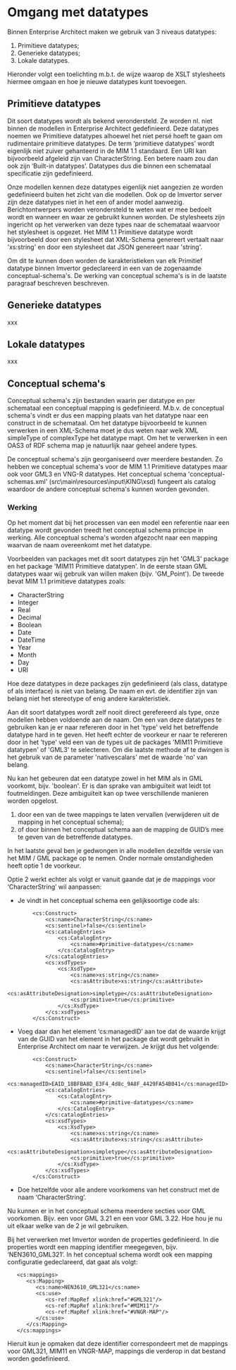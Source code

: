 # Omgang met datatypes
Binnen Enterprise Architect maken we gebruik van 3 niveaus datatypes:
1. Primitieve datatypes;
2. Generieke datatypes;
3. Lokale datatypes.

Hieronder volgt een toelichting m.b.t. de wijze waarop de XSLT stylesheets hiermee omgaan en hoe je nieuwe datatypes kunt toevoegen.

## Primitieve datatypes
Dit soort datatypes wordt als bekend verondersteld. Ze worden nl. niet binnen de modellen in Enterprise Architect gedefinieerd. Deze datatypes noemen we Primitieve datatypes alhoewel het niet persé hoeft te gaan om rudimentaire primitieve datatypes. De term ‘primitieve datatypes’ wordt eigenlijk niet zuiver gehanteerd in de MIM 1.1 standaard. Een URI kan bijvoorbeeld afgeleid zijn van CharacterString. Een betere naam zou dan ook zijn ‘Built-in datatypes’. Datatypes dus die binnen een schemataal specificatie zijn gedefinieerd.

Onze modellen kennen deze datatypes eigenlijk niet aangezien ze worden gedefinieerd buiten het zicht van die modellen. Ook op de Imvertor server zijn deze datatypes niet in het een of ander model aanwezig. Berichtontwerpers worden verondersteld te weten wat er mee bedoelt wordt en wanneer en waar ze gebruikt kunnen worden. De stylesheets zijn ingericht op het verwerken van deze types naar de schemataal waarvoor het stylesheet is opgezet. Het MIM 1.1 Primitieve datatype wordt bijvoorbeeld door een stylesheet dat XML-Schema genereert vertaalt naar 'xs:string' en door een stylesheet dat JSON genereert naar 'string'.

Om dit te kunnen doen worden de karakteristieken van elk Primitief datatype binnen Imvertor gedeclareerd in een van de zogenaamde conceptual-schema's. De werking van conceptual schema's is in de laatste paragraaf beschreven beschreven. 

## Generieke datatypes
xxx

## Lokale datatypes
xxx

## Conceptual schema's
Conceptual schema's zijn bestanden waarin per datatype en per schemataal een conceptual mapping is gedefinieerd. M.b.v. de conceptual schema's vindt er dus een mapping plaats van het datatype naar een construct in de schemataal. Om het datatype bijvoorbeeld te kunnen verwerken in een XML-Schema moet je dus weten naar welk XML simpleType of complexType het datatype mapt. Om het te verwerken in een OAS3 of RDF schema map je natuurlijk naar geheel andere types.

De conceptual schema's zijn georganiseerd over meerdere bestanden. Zo hebben we conceptual schema's voor de MIM 1.1 Primitieve datatypes maar ook voor GML3 en VNG-R datatypes. Het conceptual schema 'conceptual-schemas.xml' (src\main\resources\input\KING\xsd) fungeert als catalog waardoor de andere conceptual schema's kunnen worden gevonden.

### Werking
Op het moment dat bij het processen van een model een referentie naar een datatype wordt gevonden treedt het conceptual schema principe in werking. Alle conceptual schema's worden afgezocht naar een mapping waarvan de naam overeenkomt met het datatype. 

Voorbeelden van packages met dit soort datatypes zijn het 'GML3' package en het package 'MIM11 Primitieve datatypen'. In de eerste staan GML datatypes waar wij gebruik van willen maken (bijv. 'GM_Point'). De tweede bevat MIM 1.1 primitieve datatypes zoals:
* CharacterString
* Integer
* Real
* Decimal
* Boolean
* Date
* DateTime
* Year
* Month
* Day
* URI

Hoe deze datatypes in deze packages zijn gedefinieerd (als class, datatype of als interface) is niet van belang. De naam en evt. de identifier zijn van belang niet het stereotype of enig andere karakteristiek.

Aan dit soort datatypes wordt zelf nooit direct gerefereerd als type, onze modellen hebben voldoende aan de naam. Om een van deze datatypes te gebruiken kan je er naar refereren door in het 'type' veld het betreffende datatype hard in te geven. Het heeft echter de voorkeur er naar te refereren door in het 'type' veld een van de types uit de packages 'MIM11 Primitieve datatypen' of 'GML3' te selecteren. Om die laatste methode af te dwingen is het gebruik van de parameter 'nativescalars' met de waarde 'no' van belang.

Nu kan het gebeuren dat een datatype zowel in het MIM als in GML voorkomt, bijv. 'boolean'. Er is dan sprake van ambiguïteit wat leidt tot foutmeldingen. Deze ambiguïteit kan op twee verschillende manieren worden opgelost. 
1. door een van de twee mappings te laten vervallen (verwijderen uit de mapping in het conceptual schema);
2. of door binnen het conceptual schema aan de mapping de GUID’s mee te geven van de betreffende datatypes.

In het laatste geval ben je gedwongen in alle modellen dezelfde versie van het MIM / GML package op te nemen. Onder normale omstandigheden heeft optie 1 de voorkeur.

Optie 2 werkt echter als volgt er vanuit gaande dat je de mappings voor ‘CharacterString’ wil aanpassen:
* Je vindt in het conceptual schema een gelijksoortige code als:

```
        <cs:Construct>
            <cs:name>CharacterString</cs:name>
            <cs:sentinel>false</cs:sentinel>
            <cs:catalogEntries>
                <cs:CatalogEntry>
                    <cs:name>#primitive-datatypes</cs:name>
                </cs:CatalogEntry>
            </cs:catalogEntries>
            <cs:xsdTypes>
                <cs:XsdType>
                    <cs:name>xs:string</cs:name>
                    <cs:asAttribute>xs:string</cs:asAttribute>
                    <cs:asAttributeDesignation>simpletype</cs:asAttributeDesignation>
                    <cs:primitive>true</cs:primitive>
                </cs:XsdType>
            </cs:xsdTypes>
        </cs:Construct>
```
* Voeg daar dan het element ‘cs:managedID’ aan toe dat de waarde krijgt van de GUID van het element in het package dat wordt gebruikt in Enterprise Architect om naar te verwijzen. Je krijgt dus het volgende:

```
        <cs:Construct>
            <cs:name>CharacterString</cs:name>
            <cs:sentinel>false</cs:sentinel>
            <cs:managedID>EAID_18BFBA8D_E3F4_4d8c_9A8F_4429FA54B041</cs:managedID>
            <cs:catalogEntries>
                <cs:CatalogEntry>
                    <cs:name>#primitive-datatypes</cs:name>
                </cs:CatalogEntry>
            </cs:catalogEntries>
            <cs:xsdTypes>
                <cs:XsdType>
                    <cs:name>xs:string</cs:name>
                    <cs:asAttribute>xs:string</cs:asAttribute>
                    <cs:asAttributeDesignation>simpletype</cs:asAttributeDesignation>
                    <cs:primitive>true</cs:primitive>
                </cs:XsdType>
            </cs:xsdTypes>
        </cs:Construct>
```
* Doe hetzelfde voor alle andere voorkomens van het construct met de naam ‘CharacterString’.

Nu kunnen er in het conceptual schema meerdere secties voor GML voorkomen. Bijv. een voor GML 3.21 en een voor GML 3.22. Hoe hou je nu uit elkaar welke van de 2 je wil gebruiken.

Bij het verwerken met Imvertor worden de properties gedefinieerd. In die properties wordt een mapping identifier meegegeven, bijv. ‘NEN3610_GML321’. In het conceptual schema wordt ook een mapping configuratie gedeclareerd, dat gaat als volgt:

```
   <cs:mappings>
      <cs:Mapping>
         <cs:name>NEN3610_GML321</cs:name>
         <cs:use>
            <cs-ref:MapRef xlink:href="#GML321"/>
            <cs-ref:MapRef xlink:href="#MIM11"/>
            <cs-ref:MapRef xlink:href="#VNGR-MAP"/>
         </cs:use>
      </cs:Mapping>
   </cs:mappings>
```
Hieruit kun je opmaken dat deze identifier correspondeert met de mappings voor GML321, MIM11 en VNGR-MAP, mappings die verderop in dat bestand worden gedefinieerd.
